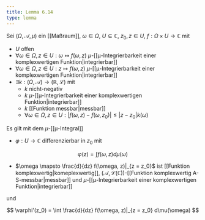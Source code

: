 ```yaml
---
title: Lemma 6.14
type: lemma
---
```


Sei $(\Omega, \mathcal{A}, \mu)$ ein [[Maßraum]], $\omega \in \Omega$, $U \subseteq \mathbb{C}$, $z_0, z \in U$, $f : \Omega \times U \to \mathbb{C}$ mit
- $U$ offen
- $\forall \omega \in \Omega, z \in U : \omega \mapsto f(\omega, z)$ $\mu$-[[μ-Integrierbarkeit einer komplexwertigen Funktion|integrierbar]]
- $\forall \omega \in \Omega, z \in U : z \mapsto f(\omega, z)$ $\mu$-[[μ-Integrierbarkeit einer komplexwertigen Funktion|integrierbar]]
- $\exists k : (\Omega, \mathcal{A}) \to (\mathbb{R}, \mathcal{L})$ mit
	- $k$ nicht-negativ
	- $k$ $\mu$-[[μ-Integrierbarkeit einer komplexwertigen Funktion|integrierbar]]
	- $k$ [[Funktion messbar|messbar]]
	- $\forall \omega \in \Omega, z \in U : |f(\omega, z) - f(\omega, z_0)| \le |z - z_0|k(\omega)$

Es gilt mit dem $\mu$-[[μ-Integral]]
- $\varphi : U \to \mathbb{C}$ differenzierbar in $z_0$ mit

$$
	\varphi(z) = \int f(\omega, z) d\mu(\omega)
$$

- $\omega \mapsto \frac{d}{dz} f(\omega, z)|_{z = z_0}$ ist [[Funktion komplexwertig|komeplexwertig]], $(\mathcal{A}, \mathcal{L}(\mathbb{C}))$-[[Funktion komplexwertig A-S-messbar|messbar]] und $\mu$-[[μ-Integrierbarkeit einer komplexwertigen Funktion|integrierbar]]

und 

$$
	\varphi'(z_0) = \int \frac{d}{dz} f(\omega, z)|_{z = z_0} d\mu(\omega)
$$